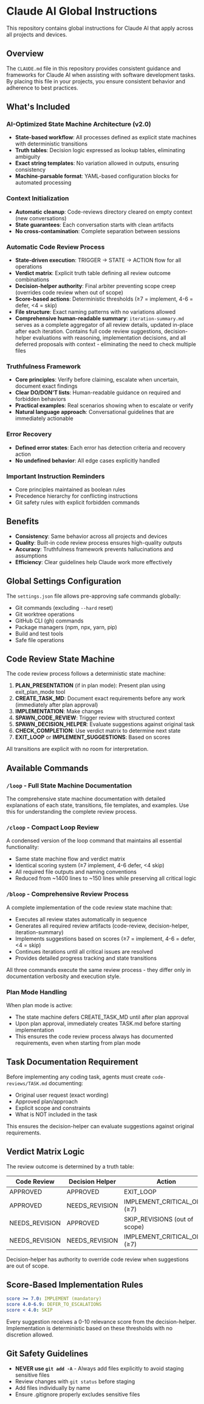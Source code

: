 # Claude AI Global Instructions

This repository contains global instructions for Claude AI that apply across all projects and devices.

## Overview

The `CLAUDE.md` file in this repository provides consistent guidance and frameworks for Claude AI when assisting with software development tasks. By placing this file in your projects, you ensure consistent behavior and adherence to best practices.

## What's Included

### AI-Optimized State Machine Architecture (v2.0)
- **State-based workflow**: All processes defined as explicit state machines with deterministic transitions
- **Truth tables**: Decision logic expressed as lookup tables, eliminating ambiguity
- **Exact string templates**: No variation allowed in outputs, ensuring consistency
- **Machine-parsable format**: YAML-based configuration blocks for automated processing

### Context Initialization
- **Automatic cleanup**: Code-reviews directory cleared on empty context (new conversations)
- **State guarantees**: Each conversation starts with clean artifacts
- **No cross-contamination**: Complete separation between sessions

### Automatic Code Review Process
- **State-driven execution**: TRIGGER → STATE → ACTION flow for all operations
- **Verdict matrix**: Explicit truth table defining all review outcome combinations
- **Decision-helper authority**: Final arbiter preventing scope creep (overrides code review when out of scope)
- **Score-based actions**: Deterministic thresholds (≥7 = implement, 4-6 = defer, <4 = skip)
- **File structure**: Exact naming patterns with no variations allowed
- **Comprehensive human-readable summary**: `iteration-summary.md` serves as a complete aggregator of all review details, updated in-place after each iteration. Contains full code review suggestions, decision-helper evaluations with reasoning, implementation decisions, and all deferred proposals with context - eliminating the need to check multiple files

### Truthfulness Framework
- **Core principles**: Verify before claiming, escalate when uncertain, document exact findings
- **Clear DO/DON'T lists**: Human-readable guidance on required and forbidden behaviors
- **Practical examples**: Real scenarios showing when to escalate or verify
- **Natural language approach**: Conversational guidelines that are immediately actionable

### Error Recovery
- **Defined error states**: Each error has detection criteria and recovery action
- **No undefined behavior**: All edge cases explicitly handled

### Important Instruction Reminders
- Core principles maintained as boolean rules
- Precedence hierarchy for conflicting instructions
- Git safety rules with explicit forbidden commands

## Benefits

- **Consistency**: Same behavior across all projects and devices
- **Quality**: Built-in code review process ensures high-quality outputs
- **Accuracy**: Truthfulness framework prevents hallucinations and assumptions
- **Efficiency**: Clear guidelines help Claude work more effectively

## Global Settings Configuration

The `settings.json` file allows pre-approving safe commands globally:
- Git commands (excluding `--hard` reset)
- Git worktree operations
- GitHub CLI (gh) commands
- Package managers (npm, npx, yarn, pip)
- Build and test tools
- Safe file operations

## Code Review State Machine

The code review process follows a deterministic state machine:
1. **PLAN_PRESENTATION** (if in plan mode): Present plan using exit_plan_mode tool
2. **CREATE_TASK_MD**: Document exact requirements before any work (immediately after plan approval)
3. **IMPLEMENTATION**: Make changes
4. **SPAWN_CODE_REVIEW**: Trigger review with structured context
5. **SPAWN_DECISION_HELPER**: Evaluate suggestions against original task
6. **CHECK_COMPLETION**: Use verdict matrix to determine next state
7. **EXIT_LOOP** or **IMPLEMENT_SUGGESTIONS**: Based on scores

All transitions are explicit with no room for interpretation.

## Available Commands

### `/loop` - Full State Machine Documentation
The comprehensive state machine documentation with detailed explanations of each state, transitions, file templates, and examples. Use this for understanding the complete review process.

### `/cloop` - Compact Loop Review
A condensed version of the loop command that maintains all essential functionality:
- Same state machine flow and verdict matrix
- Identical scoring system (≥7 implement, 4-6 defer, <4 skip)
- All required file outputs and naming conventions
- Reduced from ~1400 lines to ~150 lines while preserving all critical logic

### `/bloop` - Comprehensive Review Process
A complete implementation of the code review state machine that:
- Executes all review states automatically in sequence
- Generates all required review artifacts (code-review, decision-helper, iteration-summary)
- Implements suggestions based on scores (≥7 = implement, 4-6 = defer, <4 = skip)
- Continues iterations until all critical issues are resolved
- Provides detailed progress tracking and state transitions

All three commands execute the same review process - they differ only in documentation verbosity and execution style.

### Plan Mode Handling

When plan mode is active:
- The state machine defers CREATE_TASK_MD until after plan approval
- Upon plan approval, immediately creates TASK.md before starting implementation
- This ensures the code review process always has documented requirements, even when starting from plan mode

## Task Documentation Requirement

Before implementing any coding task, agents must create `code-reviews/TASK.md` documenting:
- Original user request (exact wording)
- Approved plan/approach
- Explicit scope and constraints
- What is NOT included in the task

This ensures the decision-helper can evaluate suggestions against original requirements.

## Verdict Matrix Logic

The review outcome is determined by a truth table:

| Code Review    | Decision Helper | Action                           |
|----------------|-----------------|----------------------------------|
| APPROVED       | APPROVED        | EXIT_LOOP                        |
| APPROVED       | NEEDS_REVISION  | IMPLEMENT_CRITICAL_ONLY (≥7)     |
| NEEDS_REVISION | APPROVED        | SKIP_REVISIONS (out of scope)   |
| NEEDS_REVISION | NEEDS_REVISION  | IMPLEMENT_CRITICAL_ONLY (≥7)     |

Decision-helper has authority to override code review when suggestions are out of scope.

## Score-Based Implementation Rules

```yaml
score >= 7.0: IMPLEMENT (mandatory)
score 4.0-6.9: DEFER_TO_ESCALATIONS
score < 4.0: SKIP
```

Every suggestion receives a 0-10 relevance score from the decision-helper. Implementation is deterministic based on these thresholds with no discretion allowed.

## Git Safety Guidelines

- **NEVER use `git add -A`** - Always add files explicitly to avoid staging sensitive files
- Review changes with `git status` before staging
- Add files individually by name
- Ensure .gitignore properly excludes sensitive files